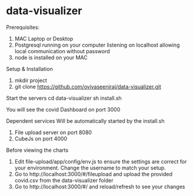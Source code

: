 # data-visualizer

Prerequisites:
1. MAC Laptop or Desktop
2. Postgresql running on your computer listening on localhost allowing local communication without password
3. node is installed on your MAC

Setup & Installation
1. mkdir project
2. git clone https://github.com/oviyaseeniraj/data-visualizer.git

Start the servers
cd data-visualizer
sh install.sh

You will see the covid Dashboard on port 3000

Dependent services
Will be automatically started by the install.sh
1. File upload server on port 8080
2. CubeJs on port 4000

Before viewing the charts
1. Edit file-upload/app/config/env.js to ensure the settings are correct for your environment. Change the username to match your setup.
2. Go to http://localhost:3000/#/fileupload and upload the provided covid.csv from the data-visualizer folder
3. Go to http://localhost:3000/#/ and reload/refresh to see your changes
